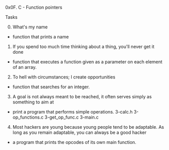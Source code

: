0x0F. C - Function pointers

Tasks

0. What's my name
 - function that prints a name
1. If you spend too much time thinking about a thing, you'll never get it done
 - function that executes a function given as a parameter on each element of an array.
2. To hell with circumstances; I create opportunities
 - function that searches for an integer.
3.  A goal is not always meant to be reached, it often serves simply as something to aim at
 - print a program that performs simple operations.
  3-calc.h
  3-op_functions.c
  3-get_op_func.c
  3-main.c
4. Most hackers are young because young people tend to be adaptable. As long as you remain adaptable, you can always be a good hacker
 -  a program that prints the opcodes of its own main function.
 